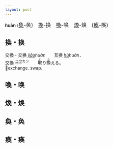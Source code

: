 ```yaml
---
layout: post
---
```


**huàn** (<big>[奐]({{site.url}}{{page.url}}#奐・奂)-奂)　[換]({{site.url}}{{page.url}}#換・换)-换　[喚]({{site.url}}{{page.url}}#喚・唤)-唤　[煥]({{site.url}}{{page.url}}#煥・焕)-焕　([瘓]({{site.url}}{{page.url}}#瘓・痪)-痪)</big>

## 換・换

交換・交换 *[jiāo]()huàn*　　互换 *[hù]()huàn*．   
交換 <sup>[コウ]()カン</sup>　　<ruby>取<rt>と</rt></ruby>り<ruby>換<rt>か</rt></ruby>える。   
💱exchange. swap.




## 喚・唤

## 煥・焕

## 奐・奂

## 瘓・痪
